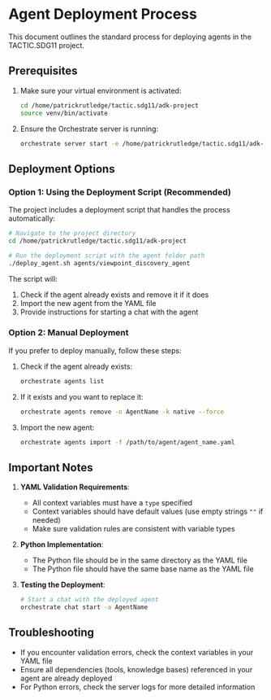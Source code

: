 # Agent Deployment Process

This document outlines the standard process for deploying agents in the TACTIC.SDG11 project.

## Prerequisites

1. Make sure your virtual environment is activated:
   ```bash
   cd /home/patrickrutledge/tactic.sdg11/adk-project
   source venv/bin/activate
   ```

2. Ensure the Orchestrate server is running:
   ```bash
   orchestrate server start -e /home/patrickrutledge/tactic.sdg11/adk-project/.env
   ```

## Deployment Options

### Option 1: Using the Deployment Script (Recommended)

The project includes a deployment script that handles the process automatically:

```bash
# Navigate to the project directory
cd /home/patrickrutledge/tactic.sdg11/adk-project

# Run the deployment script with the agent folder path
./deploy_agent.sh agents/viewpoint_discovery_agent
```

The script will:
1. Check if the agent already exists and remove it if it does
2. Import the new agent from the YAML file
3. Provide instructions for starting a chat with the agent

### Option 2: Manual Deployment

If you prefer to deploy manually, follow these steps:

1. Check if the agent already exists:
   ```bash
   orchestrate agents list
   ```

2. If it exists and you want to replace it:
   ```bash
   orchestrate agents remove -n AgentName -k native --force
   ```

3. Import the new agent:
   ```bash
   orchestrate agents import -f /path/to/agent/agent_name.yaml
   ```

## Important Notes

1. **YAML Validation Requirements**:
   - All context variables must have a `type` specified
   - Context variables should have default values (use empty strings `""` if needed)
   - Make sure validation rules are consistent with variable types

2. **Python Implementation**:
   - The Python file should be in the same directory as the YAML file
   - The Python file should have the same base name as the YAML file

3. **Testing the Deployment**:
   ```bash
   # Start a chat with the deployed agent
   orchestrate chat start -a AgentName
   ```

## Troubleshooting

- If you encounter validation errors, check the context variables in your YAML file
- Ensure all dependencies (tools, knowledge bases) referenced in your agent are already deployed
- For Python errors, check the server logs for more detailed information
